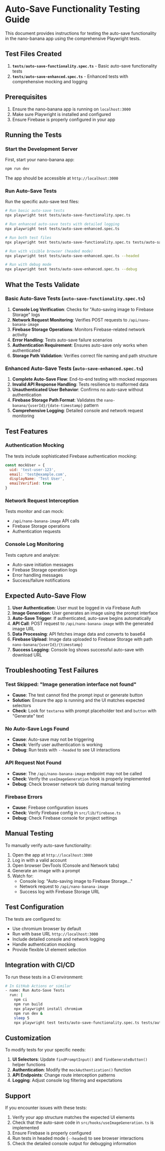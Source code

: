 # Auto-Save Functionality Testing Guide

This document provides instructions for testing the auto-save functionality in the nano-banana app using the comprehensive Playwright tests.

## Test Files Created

1. **`tests/auto-save-functionality.spec.ts`** - Basic auto-save functionality tests
2. **`tests/auto-save-enhanced.spec.ts`** - Enhanced tests with comprehensive mocking and logging

## Prerequisites

1. Ensure the nano-banana app is running on `localhost:3000`
2. Make sure Playwright is installed and configured
3. Ensure Firebase is properly configured in your app

## Running the Tests

### Start the Development Server

First, start your nano-banana app:

```bash
npm run dev
```

The app should be accessible at `http://localhost:3000`

### Run Auto-Save Tests

Run the specific auto-save test files:

```bash
# Run basic auto-save tests
npx playwright test tests/auto-save-functionality.spec.ts

# Run enhanced auto-save tests with detailed logging
npx playwright test tests/auto-save-enhanced.spec.ts

# Run both test files
npx playwright test tests/auto-save-functionality.spec.ts tests/auto-save-enhanced.spec.ts

# Run with visible browser (headed mode)
npx playwright test tests/auto-save-enhanced.spec.ts --headed

# Run with debug mode
npx playwright test tests/auto-save-enhanced.spec.ts --debug
```

## What the Tests Validate

### Basic Auto-Save Tests (`auto-save-functionality.spec.ts`)

1. **Console Log Verification**: Checks for "Auto-saving image to Firebase Storage" logs
2. **Network Request Monitoring**: Verifies POST requests to `/api/nano-banana-image`
3. **Firebase Storage Operations**: Monitors Firebase-related network activity
4. **Error Handling**: Tests auto-save failure scenarios
5. **Authentication Requirement**: Ensures auto-save only works when authenticated
6. **Storage Path Validation**: Verifies correct file naming and path structure

### Enhanced Auto-Save Tests (`auto-save-enhanced.spec.ts`)

1. **Complete Auto-Save Flow**: End-to-end testing with mocked responses
2. **Invalid API Response Handling**: Tests resilience to malformed data
3. **Unauthenticated User Behavior**: Confirms no auto-save without authentication
4. **Firebase Storage Path Format**: Validates the `nano-banana/{userId}/{date-timestamp}` pattern
5. **Comprehensive Logging**: Detailed console and network request monitoring

## Test Features

### Authentication Mocking

The tests include sophisticated Firebase authentication mocking:

```javascript
const mockUser = {
  uid: 'test-user-123',
  email: 'test@example.com',
  displayName: 'Test User',
  emailVerified: true
}
```

### Network Request Interception

Tests monitor and can mock:
- `/api/nano-banana-image` API calls
- Firebase Storage operations
- Authentication requests

### Console Log Monitoring

Tests capture and analyze:
- Auto-save initiation messages
- Firebase Storage operation logs
- Error handling messages
- Success/failure notifications

## Expected Auto-Save Flow

1. **User Authentication**: User must be logged in via Firebase Auth
2. **Image Generation**: User generates an image using the prompt interface
3. **Auto-Save Trigger**: If authenticated, auto-save begins automatically
4. **API Call**: POST request to `/api/nano-banana-image` with the generated image URL
5. **Data Processing**: API fetches image data and converts to base64
6. **Firebase Upload**: Image data uploaded to Firebase Storage with path `nano-banana/{userId}/{timestamp}`
7. **Success Logging**: Console log shows successful auto-save with download URL

## Troubleshooting Test Failures

### Test Skipped: "Image generation interface not found"

- **Cause**: The test cannot find the prompt input or generate button
- **Solution**: Ensure the app is running and the UI matches expected selectors
- **Check**: Look for `textarea` with prompt placeholder text and `button` with "Generate" text

### No Auto-Save Logs Found

- **Cause**: Auto-save may not be triggering
- **Check**: Verify user authentication is working
- **Debug**: Run tests with `--headed` to see UI interactions

### API Request Not Found

- **Cause**: The `/api/nano-banana-image` endpoint may not be called
- **Check**: Verify the `useImageGeneration` hook is properly implemented
- **Debug**: Check browser network tab during manual testing

### Firebase Errors

- **Cause**: Firebase configuration issues
- **Check**: Verify Firebase config in `src/lib/firebase.ts`
- **Debug**: Check Firebase console for project settings

## Manual Testing

To manually verify auto-save functionality:

1. Open the app at `http://localhost:3000`
2. Log in with a valid account
3. Open browser DevTools (Console and Network tabs)
4. Generate an image with a prompt
5. Watch for:
   - Console log: "Auto-saving image to Firebase Storage..."
   - Network request to `/api/nano-banana-image`
   - Success log with Firebase Storage URL

## Test Configuration

The tests are configured to:
- Use chromium browser by default
- Run with base URL `http://localhost:3000`
- Include detailed console and network logging
- Handle authentication mocking
- Provide flexible UI element selection

## Integration with CI/CD

To run these tests in a CI environment:

```bash
# In GitHub Actions or similar
- name: Run Auto-Save Tests
  run: |
    npm ci
    npm run build
    npx playwright install chromium
    npm run dev &
    sleep 5
    npx playwright test tests/auto-save-functionality.spec.ts tests/auto-save-enhanced.spec.ts
```

## Customization

To modify tests for your specific needs:

1. **UI Selectors**: Update `findPromptInput()` and `findGenerateButton()` helper functions
2. **Authentication**: Modify the `mockAuthentication()` function
3. **API Endpoints**: Change route interception patterns
4. **Logging**: Adjust console log filtering and expectations

## Support

If you encounter issues with these tests:

1. Verify your app structure matches the expected UI elements
2. Check that the auto-save code in `src/hooks/useImageGeneration.ts` is implemented
3. Ensure Firebase is properly configured
4. Run tests in headed mode (`--headed`) to see browser interactions
5. Check the detailed console output for debugging information